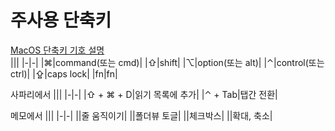 # 주사용 단축키

[MacOS 단축키 기호 설명](https://support.apple.com/ko-kr/guide/mac-help/cpmh0011/mac)  
|||
|-|-|
|⌘|command(또는 cmd)|
|⇧|shift|
|⌥|option(또는 alt)|
|⌃|control(또는 ctrl)|
|⇪|caps lock|
|fn|fn|

사파리에서
|||
|-|-|
|⇧ + ⌘ + D|읽기 목록에 추가|
|⌃ + Tab|탭간 전환|

메모에서
|||
|-|-|
||줄 움직이기|
||폴더뷰 토글|
||체크박스|
||확대, 축소|
